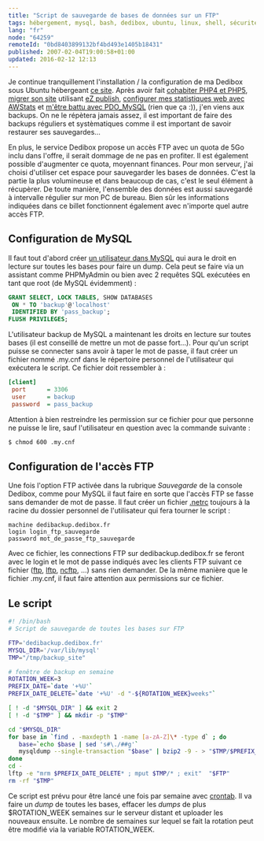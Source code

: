 ```yaml
---
title: "Script de sauvegarde de bases de données sur un FTP"
tags: hébergement, mysql, bash, dedibox, ubuntu, linux, shell, sécurité
lang: "fr"
node: "64259"
remoteId: "0bd8403899132bf4bd493e1405b18431"
published: 2007-02-04T19:00:58+01:00
updated: 2016-02-12 12:13
---
```

 
Je continue tranquillement l'installation / la configuration de ma Dedibox sous
Ubuntu hébergeant [ce site](http://pwet.fr/). Après avoir fait [cohabiter PHP4
et PHP5](/post/php4-mod-php-et-php5-fastcgi-avec-apache-sous-ubuntu), [migrer
son site](/post/migration-sur-dedipwet) utilisant [eZ publish](), [configurer
mes statistiques web avec
AWStats](/post/statistiques-web-avec-awstats-sous-ubuntu-en-mode-cgi) et [m'être
battu avec PDO_MySQL](/post/pdo-mysql-sous-ubuntu-au-bord-de-la-crise-nerfs)
(rien que ça :)), j'en viens aux backups. On ne le répètera jamais assez, il est
important de faire des backups réguliers et systèmatiques comme il est important
de savoir restaurer ses sauvegardes…

 
En plus, le service Dedibox propose un accès FTP avec un quota de 5Go inclu dans
l'offre, il serait dommage de ne pas en profiter. Il est également possible
d'augmenter ce quota, moyennant finances. Pour mon serveur, j'ai choisi
d'utiliser cet espace pour sauvegarder les bases de données. C'est la partie la
plus volumineuse et dans beaucoup de cas, c'est le seul élément à récupèrer. De
toute manière, l'ensemble des données est aussi sauvegardé à intervalle régulier
sur mon PC de bureau. Bien sûr les informations indiquées dans ce billet
fonctionnent également avec n'importe quel autre accès FTP.

  
## Configuration de MySQL

 
Il faut tout d'abord créer [un utilisateur dans
MySQL](http://dev.mysql.com/doc/refman/4.1/en/grant.html) qui aura le droit en
lecture sur toutes les bases pour faire un dump. Cela peut se faire via un
assistant comme PHPMyAdmin ou bien avec 2 requêtes SQL exécutées en tant que
root (de MySQL évidemment) :

 ``` sql
GRANT SELECT, LOCK TABLES, SHOW DATABASES
  ON * TO 'backup'@'localhost' 
  IDENTIFIED BY 'pass_backup';
FLUSH PRIVILEGES;
```

L'utilisateur backup de MySQL a maintenant les droits en lecture sur toutes
bases (il est conseillé de mettre un mot de passe fort…). Pour qu'un script
puisse se connecter sans avoir à taper le mot de passe, il faut créer un fichier
nommé .my.cnf dans le répertoire personnel de l'utilisateur qui exécutera le
script. Ce fichier doit ressembler à :

``` ini
[client]
 port      = 3306
 user      = backup
 password  = pass_backup
```

Attention à bien restreindre les permission sur ce fichier pour que personne ne
puisse le lire, sauf l'utilisateur en question avec la commande suivante :

 ``` bash
$ chmod 600 .my.cnf
```

   
## Configuration de l'accès FTP

 
Une fois l'option FTP activée dans la rubrique *Sauvegarde* de la console
Dedibox, comme pour MySQL il faut faire en sorte que l'accès FTP se fasse sans
demander de mot de passe. Il faut créer un fichier
[.netrc](http://pwet.fr/man/linux/formats/netrc) toujours à la racine du dossier
personnel de l'utilisateur qui fera tourner le script :

``` 
machine dedibackup.dedibox.fr
login login_ftp_sauvegarde
password mot_de_passe_ftp_sauvegarde
```

 
Avec ce fichier, les connections FTP sur dedibackup.dedibox.fr se feront avec le
login et le mot de passe indiqués avec les clients FTP suivant ce fichier
([ftp](http://pwet.fr/man/linux/commandes/ftp),
[lftp](http://pwet.fr/man/linux/commandes/lftp),
[ncftp](http://pwet.fr/man/linux/commandes/ncftp), …) sans rien demander. De
la même manière que le fichier .my.cnf, il faut faire attention aux permissions
sur ce fichier.

   
## Le script

 ``` bash
#! /bin/bash
# Script de sauvegarde de toutes les bases sur FTP

FTP='dedibackup.dedibox.fr'
MYSQL_DIR='/var/lib/mysql'
TMP="/tmp/backup_site"

# fenêtre de backup en semaine
ROTATION_WEEK=3 
PREFIX_DATE=`date '+%U'`
PREFIX_DATE_DELETE=`date '+%U' -d "-${ROTATION_WEEK}weeks"`

[ ! -d "$MYSQL_DIR" ] && exit 2
[ ! -d "$TMP" ] && mkdir -p "$TMP"

cd "$MYSQL_DIR"
for base in `find . -maxdepth 1 -name [a-zA-Z]\* -type d` ; do
    base=`echo $base | sed 's#\./##g'`
    mysqldump --single-transaction "$base" | bzip2 -9 - > "$TMP/$PREFIX_DATE.$base.sql.bz2"
done
cd -
lftp -e "mrm $PREFIX_DATE_DELETE* ; mput $TMP/* ; exit"  "$FTP"
rm -rf "$TMP"
```

Ce script est prévu pour être lancé une fois par semaine avec
[crontab](http://pwet.fr/man/linux/commandes/crontab). Il va faire un *dump*
de toutes les bases, effacer les *dumps* de plus $ROTATION_WEEK semaines sur le
serveur distant et uploader les nouveaux ensuite. Le nombre de semaines sur
lequel se fait la rotation peut être modifié via la variable ROTATION_WEEK.
 
